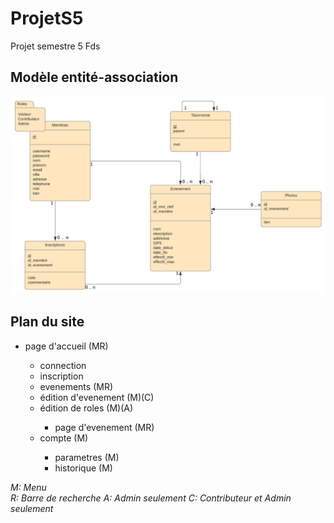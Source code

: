 # ProjetS5
Projet semestre 5 Fds

## Modèle entité-association
<p align="center">
  <img src="https://github.com/Romimap/ProjetS5/blob/master/projet%20s5.png">
</p>

## Plan du site
<ul>
  <li>page d'accueil (MR)</li>
  <ul>
    <li>connection</li>
    <li>inscription</li>
    <li>evenements (MR)</li>
    <li>édition d'evenement (M)(C)</li>
    <li>édition de roles (M)(A)</li>
    <ul>
      <li>page d'evenement (MR)</li>
    </ul>
    <li>compte (M)</li>
    <ul>
      <li>parametres (M)</li>
      <li>historique (M)</li>
    </ul>
  </ul>
</ul>

*M: Menu* <br>
*R: Barre de recherche*
*A: Admin seulement*
*C: Contributeur et Admin seulement*
